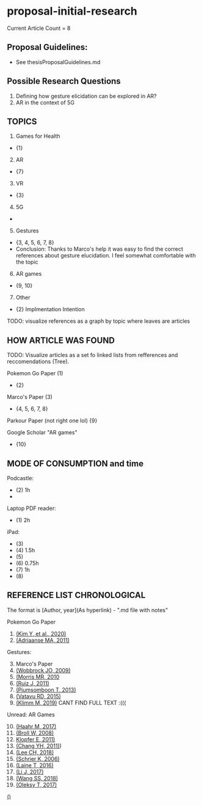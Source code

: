 # proposal-initial-research

Current Article Count = 8

## Proposal Guidelines: 

- See thesisProposalGuidelines.md

## Possible Research Questions 

1. Defining how gesture elicidation can be explored in AR? 
2. AR in the context of 5G

## TOPICS 

1. Games for Health 
- {1}

2. AR 
- {7}

3. VR 
- {3}

4. 5G 
- 

5. Gestures 
- {3, 4, 5, 6, 7, 8}
- Conclusion: Thanks to Marco's help it was easy to find the correct references about gesture elucidation. I feel somewhat comfortable with the topic

6. AR games
- {9, 10}

7. Other 
- {2} Implmentation Intention 

TODO: visualize references as a graph by topic where leaves are articles

## HOW ARTICLE WAS FOUND 

TODO: Visualize articles as a set fo linked lists from refferences and reccomendations (Tree).

Pokemon Go Paper (1)
 - {2}
 
Marco's Paper (3) 
- {4, 5, 6, 7, 8} 

Parkour Paper (not right one lol) {9} 

Google Scholar "AR games"
- {10}

## MODE OF CONSUMPTION and time 

Podcastle:
- (2) 1h
- 
Laptop PDF reader: 
- (1) 2h

iPad:
- (3)
- (4) 1.5h
- (5) 
- (6) 0.75h
- (7) 1h
- (8) 


## REFERENCE LIST CHRONOLOGICAL

The format is [Author, year](As hyperlink) - ".md file with notes"

Pokemon Go Paper 
1. [(Kim Y, et al., 2020)](https://dl.acm.org/doi/abs/10.1145/3313831.3376830) 
2. [(Adriaanse MA, 2011)](https://www.sciencedirect.com/science/article/pii/S0195666310005325?via%3Dihub) 

Gestures: 

3. Marco's Paper 
4. [(Wobbrock JO, 2009)](http://dl.acm.org/citation.cfm?doid=1518701.1518866)
5. [(Morris MR, 2010](https://dl.acm.org/doi/10.5555/1839214.1839260) 
6. [(Ruiz J, 2011)](http://dl.acm.org/citation.cfm?doid=1978942.1978971)
7. [(Piumsomboon T, 2013)](https://dl.acm.org/doi/10.1145/2468356.2468527) 
8. [(Vatavu RD, 2015)](https://dl.acm.org/doi/10.1145/2702123.2702223) 
9. [(Klimm M, 2019)](https://dl.acm.org/doi/10.1145/3341215.3358249) CANT FIND FULL TEXT :(((

Unread: AR Games

10. [(Haahr M, 2017)](https://www.researchgate.net/publication/320886488_Creating_Location-Based_Augmented-Reality_Games_for_Cultural_Heritage)
11. [(Broll W, 2008)](https://www.researchgate.net/publication/3210675_Toward_next-gen_mobile_AR_games)
12. [Klopfer E, 2011)](https://onlinelibrary.wiley.com/doi/abs/10.1002/yd.378?casa_token=o-3E09idJK0AAAAA:rawp_kT67DF9hFbQoMd8zhKYUu4lI8S-KpYUr_GN-zo6jatHEQYlvKLf3XamNlYPF0sSUpUIBRsWJQ) 
13. [(Chang YH, 2011)](https://ieeexplore.ieee.org/abstract/document/6093653)) 
14. [(Lee CH, 2018)](https://www.semanticscholar.org/paper/What-drives-stickiness-in-location-based-AR-games-Lee-Chiang/69c7545bef083fde4bf94db446d030450b8fab8a)
15. [(Schrier K, 2006)](https://www.researchgate.net/publication/234823573_Using_augmented_reality_games_to_teach_21st_century_skills)
16. [(Laine T, 2016)](https://www.researchgate.net/publication/289602126_Science_Spots_AR_a_platform_for_science_learning_games_with_augmented_reality)
17. [(Li J, 2017)](https://www.researchgate.net/publication/317801421_Augmented_Reality_Games_for_Learning_A_Literature_Review)
18. [(Wang SS, 2018)](https://journals.sagepub.com/doi/abs/10.1177/0013916518817878)
19. [(Oleksy T, 2017)](https://www.researchgate.net/publication/317392637_Catch_them_all_and_increase_your_place_attachment_The_role_of_location-based_augmented_reality_games_in_changing_people_-_place_relations)

[()]()
